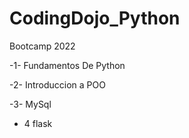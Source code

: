 ﻿# CodingDojo_Python
Bootcamp 2022

-1- Fundamentos De Python

-2- Introduccion a POO

-3- MySql

- 4 flask
